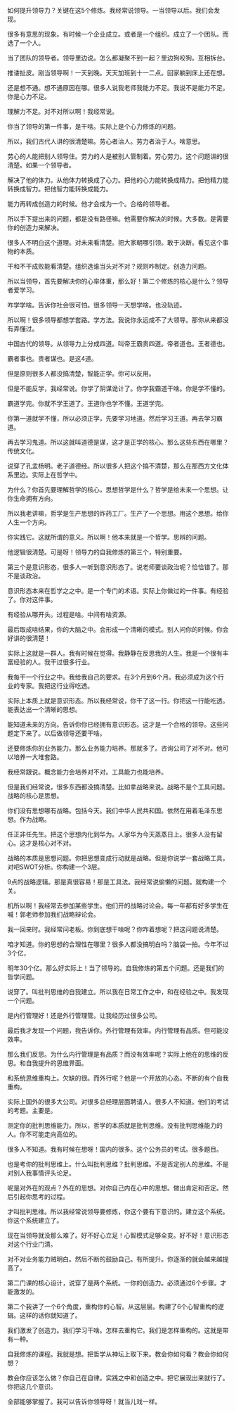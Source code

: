如何提升领导力？关键在这5个修炼。我经常说领导。一当领导以后。我们会发现。

很多有意思的现象。有时候一个企业成立。或者是一个组织。成立了一个团队。而选了一个人。

当了团队的领导者。领导里边说。怎么都凝聚不到一起？里边狗咬狗。互相拆台。

推诿扯皮。刚当领导啊！一天到晚。天天加班到十一二点。回家躺到床上还在想。

还是想不通。想不通原因在哪。很多人说我老师我能力不足。我说不是能力不足。你是心力不足。

理解力不足。对不对所以啊！我经常说。

你当了领导的第一件事，是干啥。实际上是个心力修炼的问题。

所以，我们古代人讲的很清楚嘛。劳心者治人。劳力者治于人。啥意思。

劳心的人能把别人领导住。劳力的人是被别人管制着。劳心劳力。这个问题讲的很清楚。如果一个领导者。

解决了他的体力。从他体力转换成了心力。把他的心力能转换成精力。把他精力能转换成智力。把他智力能转换成能力。

能力再转成创造力的时候。他才会成为一个。合格的领导者。

所以手下提出来的问题，都是没有路径嘛。他需要你解决的时候。大多数。是需要你的创造力来解决。

很多人不明白这个道理。对未来看清楚。把大家朝哪引领。敢于决断。看见这个事物的本质。

干和不干成败能看清楚。组织选谁当头对不对？规则咋制定。创造力问题。

所以当领导，首先要解决你的心率体重，那么好！第二个修炼的核心是什么？领导者爱学习。

咋学学啥。告诉你社会很可怕。很多领导一天想学啥。也没轨迹。

所以啊！很多领导都想学套路。学方法。我说你永远成不了大领导。那你从来都没有弄懂过。

中国古代的领导。从领导力上分成四道。叫帝王霸贵四道。帝者道也。王者德也。

霸者事也。贵者谋也。是这4道。

但是原则很多人都没搞清楚，智能正学。你可以反用。

但是不能反学，我经常说。你学了阴谋诡计了。你学我霸道干啥。你是学不懂的。

霸道学完。你就不学王道了。王道你也学不懂。王道学完。

你第一道就学不懂，所以必须正学，先要学习地道。然后学习王道。再去学习霸道。

再去学习鬼道。所以这就叫道德是谋，这才是正学的核心。那么这些东西在哪里？传统文化。

说穿了孔孟杨明。老子道德经。所以很多人把这个搞不清楚，那么在那西方文化体系里边。实际上在哲学中。

为什么？你首先要理解哲学的核心，思想哲学是什么？哲学是给未来一个思想。让你生命拥有方向。

所以我老讲嘛，哲学是生产思想的炸药工厂。生产了一个思想。用这个思想。给你人生一个方向。

你实践它。这就所谓的意义。所以啊！他本来就是一个哲学。思辨的问题。

他逻辑很清楚。可是呀！领导力的自我修炼的第三个，特别重要。

第三个是意识形态，很多人一听到意识形态了。说老师要谈政治呢？恰恰错了。那不是谈政治。

意识形态本来在哲学之之中。是一个专门的术语。实际上你做过的一件事。有经验了。你对这件事。

有经验从哪开头。过程是啥。中间有啥资源。

最后取成啥结果，你的大脑之中。会形成一个清晰的模式。别人问你的时候。你会好讲的很清楚！

实际上这就是一群人。我有时候在觉得。我静静在反思我的人生。我是一个很有丰富经验的人。我干过很多行业。

我每干一个行业之中。我给我自己的要求。在3个月到6个月。我必须成为这个行业的专家。我把这行业得吃透。

实际上本质上就是意识形态。所以我经常说，你干了这一行。你把这一行能吃透。能表达出一个清晰的思想。

能知道未来的方向。告诉你你已经拥有意识形态。这才是一个合格的领导。这些问题定下来了。以后做领导还要干啥。

还要修炼你的业务能力。那么业务能力培养。那就多了。咨询公司了对不对。他可以培养一大堆套路。

我经常跟说。概念能力会培养对不对。工具能力也能培养。

但是我们经常说，很多东西都没搞清楚。比如拿战略来说。战略不是个工具问题。战略的核心是思想。

你们没有思想哪有战略。包括今天。我们中华人民共和国。依然在用着毛泽东思想。作为战略。

任正非任先生。把这个思想内化到华为。人家华为今天蒸蒸日上。很多人没有留心。这才是核心对不对。

战略的本质是思想问题。你把思想变成行动就是战略。但是你说学一套战略工具，对吧SWOT分析。你构建一个3层。

9点的战略逻辑。那是真很容易！那是工具法。我经常说偷懒的问题。就构建一个关。

机所以啊！我经常去参加某些学生。他们开的战略讨论会。每一年都有好多学生在喊！郭老师参加我们战略辩论会。

我一回来时。我经常问老板。你到底想干啥呢？你咋着想呢？把这问题说清楚。

咱才知道。你的思想的合理性在哪里？很多人都没搞明白吗？脑袋一拍。今年不过3个亿，

明年30个亿。那么好实际上！当了领导的。自我修炼的第五个问题。还是我们的哲学问题。

说穿了。叫批判思维的自我建立。所以我在日常工作之中，和在经验之中。我发现一个问题。

是内行管理好！还是外行管理管。让我经历过很多公司。

最后我才发现一个问题，我告诉你。外行管理有效率。内行管理有品质。但可能没效率。

那么我们反思。为什么内行管理是有品质？而没有效率呢？实际上他在的思维的反思。和自我提升的思维界面。

和系统思维重构上。欠缺的很。而外行呢？他是一个开放的心态。不断的有个自我重构。

实际上国外的很多大公司。对很多总经理层面聘请人。很多人不知道。他们的考试的考题。主要是。

测定你的批判思维能力。所以，哲学的本质就是批判思维。没有批判思维能力的人。你不可能走向高位的。

很多人不知道。我有时候在想呀！国内的很多。这个公务员的考试。很多题目。

也是考你的批判思维上。什么叫批判思维？批判思维。不是否定别人的思维。不是对别人我事情评头论足。

呢是对外在的观点？外在的思想。对你自己内在心中的思想。做出肯定和否定。然后引起你思考的过程。

才叫批判思维。所以我经常说领导要修炼，你这个要有下意识的。建立这个系统。你这个系统建立了。

现在当领导就没那么难了。好不好心立足！心智模式足够全变。好不好！意识形态对这个行业门清。

对不对业务能力贼明白。然后不断的鼓励自己。有所提升。你逐渐的就会越来越提高了。

第二门课的核心设计，说穿了是两个系统。一你的创造力。必须通过6个步骤。才能激发的。

第二个我讲了一个6个角度，重构你的心智。从这层层。构建了6个心智重构的逻辑。这样的话你就知道了。

我们激发了创造力。我们学习干啥。怎样去重构它。我们是怎样重构的。这就是带有一种。

自我修炼的课程。我就是想。把哲学从神坛上取下来。教会你如何看？教会你如何想？

教会你应该怎么做？你自己在自律。实践之中和创造之中。把它展现出来就行了。你把这几个意识。

全部能够掌握了。我可以告诉你领导呀！就当儿戏一样。